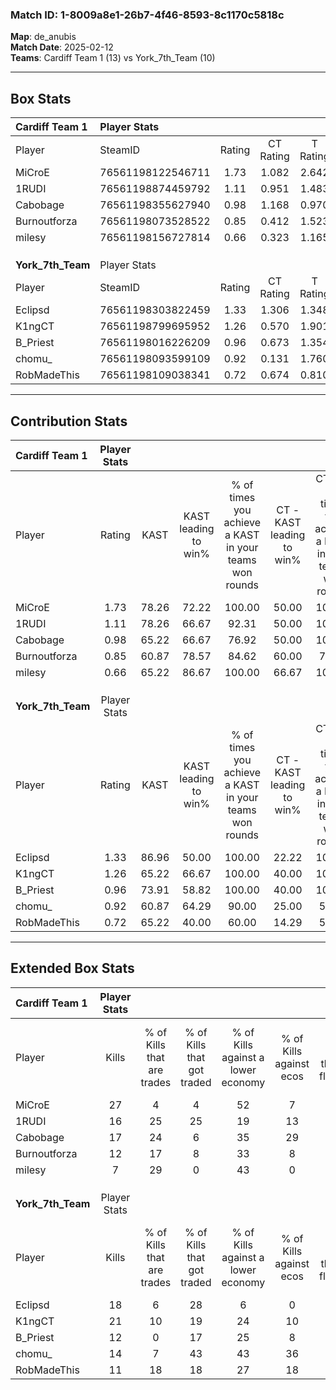 ### Match ID: 1-8009a8e1-26b7-4f46-8593-8c1170c5818c  
**Map**: de_anubis  
**Match Date**: 2025-02-12  
**Teams**: Cardiff Team 1 (13) vs York_7th_Team (10)  

---  

## Box Stats  

| **Cardiff Team 1** | Player Stats      |        |           |          |       |       |       |         |        |      |     |
| :- | :- | :-: | :-: | :-: | :-: | :-: | :-: | :-: | :-: | :-: | :-: |
| Player             | SteamID           | Rating | CT Rating | T Rating | KAST  |  ADR  | Kills | Assists | Deaths | K/D  | HS% |
| MiCroE             | 76561198122546711 |  1.73  |   1.082   |  2.642   | 78.26 | 118.5 |  27   |    2    |   13   | 2.08 | 40  |
| 1RUDI              | 76561198874459792 |  1.11  |   0.951   |  1.483   | 78.26 | 75.4  |  16   |    2    |   16   | 1.00 | 50  |
| Cabobage           | 76561198355627940 |  0.98  |   1.168   |  0.970   | 65.22 | 67.7  |  17   |    6    |   19   | 0.89 | 35  |
| Burnoutforza       | 76561198073528522 |  0.85  |   0.412   |  1.523   | 60.87 | 67.3  |  12   |    6    |   15   | 0.80 | 58  |
| milesy             | 76561198156727814 |  0.66  |   0.323   |  1.165   | 65.22 | 39.5  |   7   |    7    |   13   | 0.54 | 14  |
|                    |                   |        |           |          |       |       |       |         |        |      |     |
|                    |                   |        |           |          |       |       |       |         |        |      |     |
|                    |                   |        |           |          |       |       |       |         |        |      |     |
| **York_7th_Team**  | Player Stats      |        |           |          |       |       |       |         |        |      |     |
| Player             | SteamID           | Rating | CT Rating | T Rating | KAST  |  ADR  | Kills | Assists | Deaths | K/D  | HS% |
| Eclipsd            | 76561198303822459 |  1.33  |   1.306   |  1.348   | 86.96 | 93.7  |  18   |    6    |   16   | 1.13 | 44  |
| K1ngCT             | 76561198799695952 |  1.26  |   0.570   |  1.901   | 65.22 | 79.3  |  21   |    2    |   14   | 1.50 | 47  |
| B_Priest           | 76561198016226209 |  0.96  |   0.673   |  1.354   | 73.91 | 73.2  |  12   |   10    |   16   | 0.75 | 58  |
| chomu_             | 76561198093599109 |  0.92  |   0.131   |  1.760   | 60.87 | 65.4  |  14   |    6    |   15   | 0.93 | 50  |
| RobMadeThis        | 76561198109038341 |  0.72  |   0.674   |  0.810   | 65.22 | 51.9  |  11   |    5    |   18   | 0.61 | 36  |
---  

## Contribution Stats  

| **Cardiff Team 1** | Player Stats |       |                      |                                                        |                           |                                                             |                          |                                                            |
| :- | :-: | :-: | :-: | :-: | :-: | :-: | :-: | :-: |
| Player             |    Rating    | KAST  | KAST leading to win% | % of times you achieve a KAST in your teams won rounds | CT - KAST leading to win% | CT - % of times you achieve a KAST in your teams won rounds | T - KAST leading to win% | T - % of times you achieve a KAST in your teams won rounds |
| MiCroE             |     1.73     | 78.26 |        72.22         |                         100.00                         |           50.00           |                           100.00                            |          90.00           |                           100.00                           |
| 1RUDI              |     1.11     | 78.26 |        66.67         |                         92.31                          |           50.00           |                           100.00                            |          80.00           |                           88.89                            |
| Cabobage           |     0.98     | 65.22 |        66.67         |                         76.92                          |           50.00           |                           100.00                            |          85.71           |                           66.67                            |
| Burnoutforza       |     0.85     | 60.87 |        78.57         |                         84.62                          |           60.00           |                            75.00                            |          88.89           |                           88.89                            |
| milesy             |     0.66     | 65.22 |        86.67         |                         100.00                         |           66.67           |                           100.00                            |          100.00          |                           100.00                           |
|                    |              |       |                      |                                                        |                           |                                                             |                          |                                                            |
|                    |              |       |                      |                                                        |                           |                                                             |                          |                                                            |
|                    |              |       |                      |                                                        |                           |                                                             |                          |                                                            |
| **York_7th_Team**  | Player Stats |       |                      |                                                        |                           |                                                             |                          |                                                            |
| Player             |    Rating    | KAST  | KAST leading to win% | % of times you achieve a KAST in your teams won rounds | CT - KAST leading to win% | CT - % of times you achieve a KAST in your teams won rounds | T - KAST leading to win% | T - % of times you achieve a KAST in your teams won rounds |
| Eclipsd            |     1.33     | 86.96 |        50.00         |                         100.00                         |           22.22           |                           100.00                            |          72.73           |                           100.00                           |
| K1ngCT             |     1.26     | 65.22 |        66.67         |                         100.00                         |           40.00           |                           100.00                            |          80.00           |                           100.00                           |
| B_Priest           |     0.96     | 73.91 |        58.82         |                         100.00                         |           40.00           |                           100.00                            |          66.67           |                           100.00                           |
| chomu_             |     0.92     | 60.87 |        64.29         |                         90.00                          |           25.00           |                            50.00                            |          80.00           |                           100.00                           |
| RobMadeThis        |     0.72     | 65.22 |        40.00         |                         60.00                          |           14.29           |                            50.00                            |          62.50           |                           62.50                            |
---  

## Extended Box Stats  

| **Cardiff Team 1** | Player Stats |                            |                            |                                    |                         |                              |                                 |        |                             |                                     |                          |                               |                            |
| :- | :-: | :-: | :-: | :-: | :-: | :-: | :-: | :-: | :-: | :-: | :-: | :-: | :-: |
| Player             |    Kills     | % of Kills that are trades | % of Kills that got traded | % of Kills against a lower economy | % of Kills against ecos | % of Kills that are flawless | % of Kills that are close duels | Deaths | % of Deaths that get traded | % of Deaths against a lower economy | % of Deaths against ecos | % of Deaths that are flawless | % of Deaths that are close |
| MiCroE             |      27      |             4              |             4              |                 52                 |            7            |              78              |                0                |   13   |             31              |                  0                  |            0             |              69               |             0              |
| 1RUDI              |      16      |             25             |             25             |                 19                 |           13            |              63              |                6                |   16   |             25              |                 19                  |            6             |              56               |             6              |
| Cabobage           |      17      |             24             |             6              |                 35                 |           29            |              53              |               12                |   19   |             21              |                 26                  |            11            |              74               |             5              |
| Burnoutforza       |      12      |             17             |             8              |                 33                 |            8            |              75              |               17                |   15   |             27              |                  7                  |            0             |              47               |             7              |
| milesy             |      7       |             29             |             0              |                 43                 |            0            |              71              |                0                |   13   |             23              |                  8                  |            8             |              62               |             0              |
|                    |              |                            |                            |                                    |                         |                              |                                 |        |                             |                                     |                          |                               |                            |
|                    |              |                            |                            |                                    |                         |                              |                                 |        |                             |                                     |                          |                               |                            |
|                    |              |                            |                            |                                    |                         |                              |                                 |        |                             |                                     |                          |                               |                            |
| **York_7th_Team**  | Player Stats |                            |                            |                                    |                         |                              |                                 |        |                             |                                     |                          |                               |                            |
| Player             |    Kills     | % of Kills that are trades | % of Kills that got traded | % of Kills against a lower economy | % of Kills against ecos | % of Kills that are flawless | % of Kills that are close duels | Deaths | % of Deaths that get traded | % of Deaths against a lower economy | % of Deaths against ecos | % of Deaths that are flawless | % of Deaths that are close |
| Eclipsd            |      18      |             6              |             28             |                 6                  |            0            |              50              |               11                |   16   |              6              |                 13                  |            0             |              63               |             6              |
| K1ngCT             |      21      |             10             |             19             |                 24                 |           10            |              76              |                0                |   14   |              0              |                  7                  |            0             |              93               |             7              |
| B_Priest           |      12      |             0              |             17             |                 25                 |            8            |              50              |                8                |   16   |             19              |                  6                  |            0             |              56               |             6              |
| chomu_             |      14      |             7              |             43             |                 43                 |           36            |              64              |                0                |   15   |             13              |                 13                  |            7             |              80               |             7              |
| RobMadeThis        |      11      |             18             |             18             |                 27                 |           18            |              64              |                0                |   18   |              6              |                  6                  |            0             |              61               |             6              |
